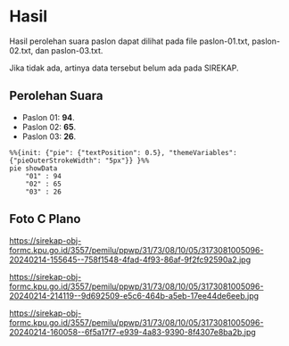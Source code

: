 # Hasil

Hasil perolehan suara paslon dapat dilihat pada file paslon-01.txt, paslon-02.txt, dan paslon-03.txt.

Jika tidak ada, artinya data tersebut belum ada pada SIREKAP.

## Perolehan Suara

 * Paslon 01: **94**.
 * Paslon 02: **65**.
 * Paslon 03: **26**.

```mermaid
%%{init: {"pie": {"textPosition": 0.5}, "themeVariables": {"pieOuterStrokeWidth": "5px"}} }%%
pie showData
    "01" : 94
    "02" : 65
    "03" : 26
```
## Foto C Plano

https://sirekap-obj-formc.kpu.go.id/3557/pemilu/ppwp/31/73/08/10/05/3173081005096-20240214-155645--758f1548-4fad-4f93-86af-9f2fc92590a2.jpg

https://sirekap-obj-formc.kpu.go.id/3557/pemilu/ppwp/31/73/08/10/05/3173081005096-20240214-214119--9d692509-e5c6-464b-a5eb-17ee44de6eeb.jpg

https://sirekap-obj-formc.kpu.go.id/3557/pemilu/ppwp/31/73/08/10/05/3173081005096-20240214-160058--6f5a17f7-e939-4a83-9390-8f4307e8ba2b.jpg
